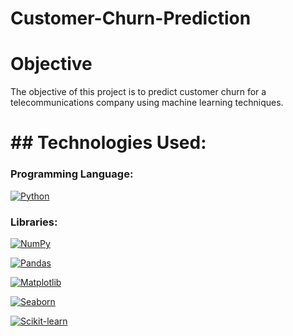 # Customer-Churn-Prediction

# Objective

The objective of this project is to predict customer churn for a telecommunications company using machine learning techniques.

# ## Technologies Used:

### Programming Language:
[![Python](https://img.shields.io/badge/Python-3776AB?style=for-the-badge&logo=python&logoColor=white)](https://www.python.org/)

### Libraries:
[![NumPy](https://img.shields.io/badge/NumPy-013243?style=for-the-badge&logo=numpy&logoColor=white)](https://numpy.org/)

[![Pandas](https://img.shields.io/badge/Pandas-150458?style=for-the-badge&logo=pandas&logoColor=white)](https://pandas.pydata.org/)

[![Matplotlib](https://img.shields.io/badge/Matplotlib-007ACC?style=for-the-badge&logo=matplotlib&logoColor=white)](https://matplotlib.org/)

[![Seaborn](https://img.shields.io/badge/Seaborn-3776AB?style=for-the-badge&logoColor=white)](https://seaborn.pydata.org/)

[![Scikit-learn](https://img.shields.io/badge/Scikit--learn-F7931E?style=for-the-badge&logo=scikit-learn&logoColor=white)](https://scikit-learn.org/)
